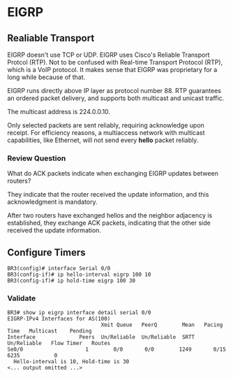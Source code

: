 # EIGRP

## Realiable Transport

EIGRP doesn't use TCP or UDP. EIGRP uses Cisco's Reliable Transport Protcol (RTP). Not to be confused with Real-time Transport Protocol (RTP), which is a VoIP protocol. It makes sense that EIGRP was proprietary for a long while because of that.

EIGRP runs directly above IP layer as protocol number 88. RTP guarantees an ordered packet delivery, and supports both multicast and unicast traffic.

The multicast address is 224.0.0.10.

Only selected packets are sent reliably, requiring acknowledge upon receipt. For efficiency reasons, a multiaccess network  with multicast capabilities, like Ethernet,  will not send every __hello__ packet reliably.

### Review Question

What do ACK packets indicate when exchanging EIGRP updates between routers?

They indicate that the router received the update information, and this acknowledgment is mandatory.

After two routers have exchanged hellos and the neighbor adjacency is established, they exchange ACK packets, indicating that the other side received the update information.

## Configure Timers

```
BR3(config)# interface Serial 0/0
BR3(config-if)# ip hello-interval eigrp 100 10
BR3(config-if)# ip hold-time eigrp 100 30
```

### Validate

```
BR3# show ip eigrp interface detail serial 0/0
EIGRP-IPv4 Interfaces for AS(100)
                              Xmit Queue   PeerQ        Mean   Pacing Time   Multicast    Pending
Interface              Peers  Un/Reliable  Un/Reliable  SRTT   Un/Reliable   Flow Timer   Routes
Se0/0                    1        0/0       0/0        1249       0/15        6235           0
  Hello-interval is 10, Hold-time is 30
<... output omitted ...>
```